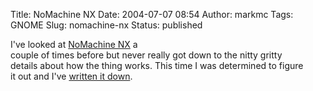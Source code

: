 Title: NoMachine NX
Date: 2004-07-07 08:54
Author: markmc
Tags: GNOME
Slug: nomachine-nx
Status: published

I've looked at [NoMachine NX](http://www.nomachine.com) a  
couple of times before but never really got down to the nitty gritty  
details about how the thing works. This time I was determined to figure  
it out and I've [written it
down](http://www.gnome.org/~markmc/a-look-at-nomachine-nx.html).
